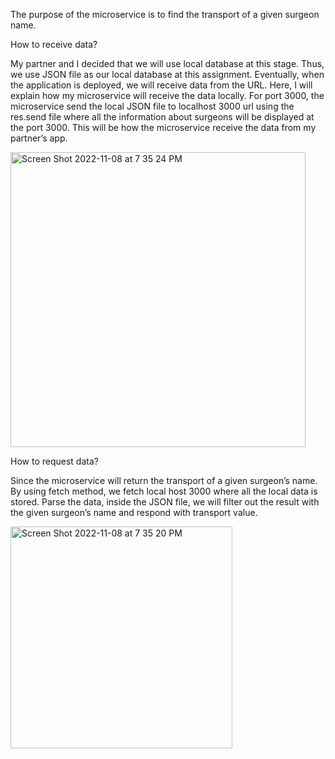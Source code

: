 
The purpose of the microservice is to find the transport of a given surgeon name.

How to receive data?

My partner and I decided that we will use local database at this stage. Thus, we use JSON file as our local database at this assignment. Eventually, when the application is deployed, we will receive data from the URL.  Here, I will explain how my microservice will receive the data locally. For port 3000, the microservice send the local JSON file to localhost 3000 url using the res.send file where all the information about surgeons will be displayed at the port 3000. This will be how the microservice receive the data from my partner’s app.


<img width="472" alt="Screen Shot 2022-11-08 at 7 35 24 PM" src="https://user-images.githubusercontent.com/76983601/200707119-290ca144-fca7-4dfc-95db-56cd8921f5f2.png">

How to request data?

Since the microservice will return the transport of a given surgeon’s name. By using fetch method, we fetch local host 3000 where all the local data is stored. Parse the data, inside the JSON file, we will filter out the result with the given surgeon’s name and respond with transport value.

<img width="355" alt="Screen Shot 2022-11-08 at 7 35 20 PM" src="https://user-images.githubusercontent.com/76983601/200707134-8a448ab6-5c3d-4529-b121-73edfeb79391.png">
